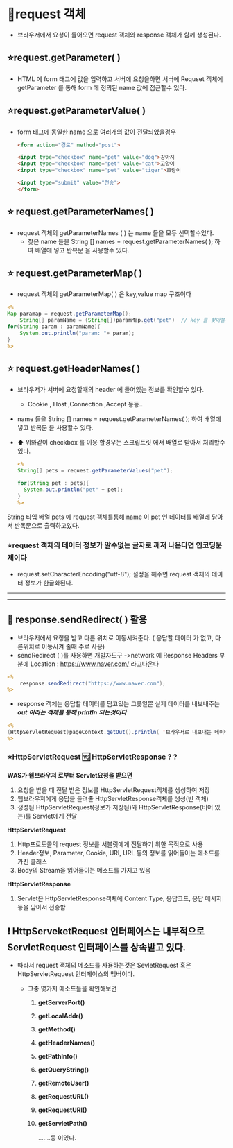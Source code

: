 

# :rocket:request 객체

* 브라우저에서 요청이 들어오면 request 객체와 response 객체가 함께 생성된다.

## :star:request.getParameter( )

* HTML 에 form 태그에 값을 입력하고 서버에 요청을하면  서버에 Requset 객체에 getParameter 를 통해 form 에 정의된 name 값에 접근할수 있다.



## :star:request.getParameterValue( )



* form 태그에 동일한 name 으로 여러개의 값이 전달되었을경우

  ```html
  <form action="경로" method="post">
  
  <input type="checkbox" name="pet" value="dog">강아지 
  <input type="checkbox" name="pet" value="cat">고양이
  <input type="checkbox" name="pet" value="tiger">호랑이 
  
  <input type="submit" value="전송">
  </form>
  ```



## :star: request.getParameterNames( )



* request 객체의 getParameterNames ( ) 는 name 들을 모두 선택할수있다.
  * 찾은 name 들을 String [] names = request.getParameterNames( ); 하여 배열에 넣고 반복문 을 사용할수 있다. 



## :star: request.getParameterMap( )

* request 객체의 getParameterMap( ) 은 key,value map 구조이다

```jsp
<%
Map paramap = request.getParameterMap();
	String[] paramName = (String[])paramMap.get("pet")  // key 를 찾아볼수있다.
for(String param : paramName){
	System.out.println("param: "+ param);
}
%>
```



## :star: request.getHeaderNames( )

* 브라우저가 서버에 요청할때의 header 에 들어있는 정보를 확인할수 있다.
  * Cookie , Host ,Connection ,Accept 등등..



*  name 들을 String [] names = request.getParameterNames( ); 하여 배열에 넣고 반복문 을 사용할수 있다. 



* :arrow_up: 위와같이 checkbox 를 이용 할경우는 스크립트릿 에서 배열로 받아서 처리할수 있다.

  ```jsp
  <%
  String[] pets = request.getParameterValues("pet");
  
  for(String pet : pets){
  	System.out.println("pet" + pet);
  }
  %>
  ```

  

String 타입 배열 pets 에 request 객체를통해 name 이 pet 인 데이터를 배열레 담아서 반목문으로 출력하고있다.



### :star:request 객체의 데이터 정보가 알수없는 글자로 깨저 나온다면 인코딩문제이다

* request.setCharacterEncoding("utf-8"); 설정을 해주면 request 객체의 데이터 정보가 한글화된다.



***

***



## :star2: response.sendRedirect( ) 활용

* 브라우저에서 요청을 받고  다른 위치로 이동시켜준다. (  응답할 데이터 가 없고,  다른위치로 이동시켜 줄때 주로 사용)
* sendRedirect ( )를 사용하면 개발자도구 ->network 에 Response Headers 부분에 Location : https://www.naver.com/ 라고나온다

```jsp
<%
	response.sendRedirect("https://www.naver.com");
%>
```

* response 객체는 응답할 데이터를 담고있는 그릇일뿐 실제 데이터를 내보내주는 ***out 이라는 객체를 통해 println 되는것이다***

```jsp
<%
(HttpServletRequest)pageContext.getOut().println( '브라우저로 내보내는 데이터 !' )
%>
```

### :star:HttpServletRequest :vs: HttpServletResponse  ? ?

**WAS가 웹브라우저 로부터 Servlet요청을 받으면** 

1. 요청을 받을 때 전달 받은 정보를 HttpServletRequest객체를 생성하여 저장
2. 웹브라우져에게 응답을 돌려줄 HttpServletResponse객체를 생성(빈 객체)
3. 생성된 HttpServletRequest(정보가 저장된)와 HttpServletResponse(비어 있는)를 Servlet에게 전달

**HttpServletRequest**

1. Http프로토콜의 request 정보를 서블릿에게 전달하기 위한 목적으로 사용
2. Header정보, Parameter, Cookie, URI, URL 등의 정보를 읽어들이는 메소드를 가진 클래스
3. Body의 Stream을 읽어들이는 메소드를 가지고 있음

**HttpServletResponse**

1. Servlet은 HttpServletResponse객체에 Content Type, 응답코드, 응답 메시지등을 담아서 전송함

   

## :heavy_exclamation_mark: HttpServeketRequest 인터페이스는 내부적으로 ServletRequest 인터페이스를 상속받고 있다.

* 따라서 request 객체의 메소드를 사용하는것은 SevletRequest 혹은 HttpServletRequest 인터페이스의 멤버이다.

  * 그중 몇가지 메소드들을 확인해보면

    1. **getServerPort()**

    2. **getLocalAddr()**

    3. **getMethod()**

    4. **getHeaderNames()**

    5. **getPathInfo()**

    6. **getQueryString()**

    7. **getRemoteUser()**

    8. **getRequestURL()**

    9. **getRequestURI()**

    10. **getServletPath()**

        .......등 이있다.



